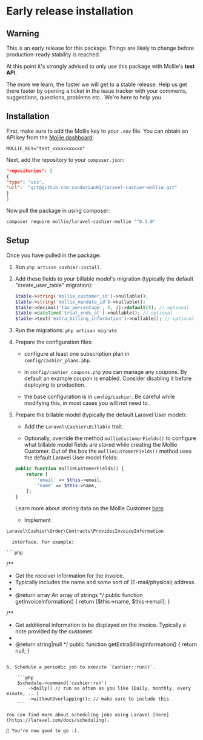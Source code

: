 # Early release installation

## Warning

This is an early release for this package. Things are likely to change before production-ready stability is reached.

At this point it's strongly advised to only use this package with Mollie's **test API**.

The more we learn, the faster we will get to a stable release. Help us get there faster by opening a ticket in the issue
tracker with your comments, suggestions, questions, problems etc.. We're here to help you.

## Installation

First, make sure to add the Mollie key to your `.env` file. You can obtain an API key from the [Mollie dashboard](https://www.mollie.com/dashboard/developers/api-keys):

```dotenv
MOLLIE_KEY="test_xxxxxxxxxxx"
```

Next, add the repository to your `composer.json`:

```json
"repositories": [
{
"type": "vcs",
"url":  "git@github.com:sandorianHQ/laravel-cashier-mollie.git"
}
]
```

Now pull the package in using composer:

```bash
composer require mollie/laravel-cashier-mollie "^0.1.0"
```

## Setup

Once you have pulled in the package:

1. Run `php artisan cashier:install`.

2. Add these fields to your billable model's migration (typically the default "create_user_table" migration):

    ```php
    $table->string('mollie_customer_id')->nullable();
    $table->string('mollie_mandate_id')->nullable();
    $table->decimal('tax_percentage', 6, 4)->default(0); // optional
    $table->dateTime('trial_ends_at')->nullable(); // optional
    $table->text('extra_billing_information')->nullable(); // optional
    ```

3. Run the migrations: `php artisan migrate`

4. Prepare the configuration files:

    - configure at least one subscription plan in `config/cashier_plans.php`.

    - in `config/cashier_coupons.php` you can manage any coupons. By default an example coupon is enabled. Consider
      disabling it before deploying to production.

    - the base configuration is in `config/cashier`. Be careful while modifying this, in most cases you will not need
      to.

5. Prepare the billable model (typically the default Laravel User model):

    - Add the `Laravel\Cashier\Billable` trait.

    - Optionally, override the method `mollieCustomerFields()` to configure what billable model fields are stored while creating the Mollie Customer.
      Out of the box the `mollieCustomerFields()` method uses the default Laravel User model fields:

    ```php
    public function mollieCustomerFields() {
        return [
            'email' => $this->email,
            'name' => $this->name,
        ];
    }
    ```
   Learn more about storing data on the Mollie Customer [here](https://docs.mollie.com/reference/v2/customers-api/create-customer#parameters).

    - Implement
```php
Laravel\Cashier\Order\Contracts\ProvidesInvoiceInformation
```
      interface. For example:

    ```php
/**
* Get the receiver information for the invoice.
* Typically includes the name and some sort of (E-mail/physical) address.
*
* @return array An array of strings
  */
  public function getInvoiceInformation()
  {
  return [$this->name, $this->email];
  }

/**
* Get additional information to be displayed on the invoice. Typically a note provided by the customer.
*
* @return string|null
  */
  public function getExtraBillingInformation()
  {
  return null;
  }
```

6. Schedule a periodic job to execute `Cashier::run()`.

    ```php
    $schedule->command('cashier:run')
        ->daily() // run as often as you like (Daily, monthly, every minute, ...)
        ->withoutOverlapping(); // make sure to include this
    ```

You can find more about scheduling jobs using Laravel [here](https://laravel.com/docs/scheduling).

🎉 You're now good to go :).
